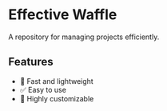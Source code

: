 # Effective Waffle

A repository for managing projects efficiently.

## Features
- 🚀 Fast and lightweight
- ✅ Easy to use
- 🔧 Highly customizable
